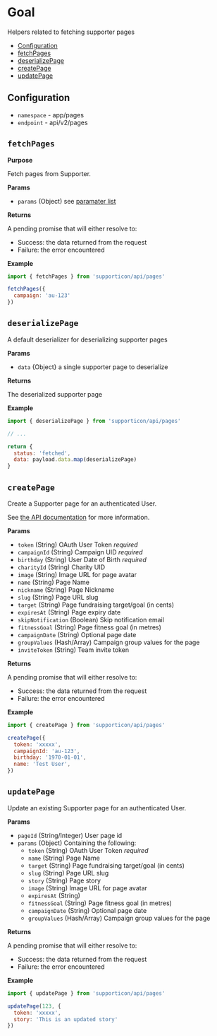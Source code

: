 # Goal

Helpers related to fetching supporter pages

- [Configuration](#configuration)
- [fetchPages](#fetchpages)
- [deserializePage](#deserializepage)
- [createPage](#createpage)
- [updatePage](#updatepage)

## Configuration

- `namespace` - app/pages
- `endpoint` - api/v2/pages

## `fetchPages`

**Purpose**

Fetch pages from Supporter.

**Params**

- `params` (Object) see [paramater list](../readme.md#availableparameters)

**Returns**

A pending promise that will either resolve to:

- Success: the data returned from the request
- Failure: the error encountered

**Example**

```javascript
import { fetchPages } from 'supporticon/api/pages'

fetchPages({
  campaign: 'au-123'
})
```

## `deserializePage`

A default deserializer for deserializing supporter pages

**Params**

- `data` {Object} a single supporter page to deserialize

**Returns**

The deserialized supporter page

**Example**

```javascript
import { deserializePage } from 'supporticon/api/pages'

// ...

return {
  status: 'fetched',
  data: payload.data.map(deserializePage)
}
```

## `createPage`

Create a Supporter page for an authenticated User.

See [the API documentation](http://developer.everydayhero.com/pages/#create-an-individual-page) for more information.

**Params**

- `token` (String) OAuth User Token _required_
- `campaignId` (String) Campaign UID _required_
- `birthday` (String) User Date of Birth _required_
- `charityId` (String) Charity UID
- `image` (String) Image URL for page avatar
- `name` (String) Page Name
- `nickname` (String) Page Nickname
- `slug` (String) Page URL slug
- `target` (String) Page fundraising target/goal (in cents)
- `expiresAt` (String) Page expiry date
- `skipNotification` (Boolean) Skip notification email
- `fitnessGoal` (String) Page fitness goal (in metres)
- `campaignDate` (String) Optional page date
- `groupValues` (Hash/Array) Campaign group values for the page
- `inviteToken` (String) Team invite token

**Returns**

A pending promise that will either resolve to:

- Success: the data returned from the request
- Failure: the error encountered

**Example**

```javascript
import { createPage } from 'supporticon/api/pages'

createPage({
  token: 'xxxxx',
  campaignId: 'au-123',
  birthday: '1970-01-01',
  name: 'Test User',
})
```

## `updatePage`

Update an existing Supporter page for an authenticated User.

**Params**

- `pageId` (String/Integer) User page id
- `params` (Object) Containing the following:
  - `token` (String) OAuth User Token _required_
  - `name` (String) Page Name
  - `target` (String) Page fundraising target/goal (in cents)
  - `slug` (String) Page URL slug
  - `story` (String) Page story
  - `image` (String) Image URL for page avatar
  - `expiresAt` (String)
  - `fitnessGoal` (String) Page fitness goal (in metres)
  - `campaignDate` (String) Optional page date
  - `groupValues` (Hash/Array) Campaign group values for the page

**Returns**

A pending promise that will either resolve to:

- Success: the data returned from the request
- Failure: the error encountered

**Example**

```javascript
import { updatePage } from 'supporticon/api/pages'

updatePage(123, {
  token: 'xxxxx',
  story: 'This is an updated story'
})
```
